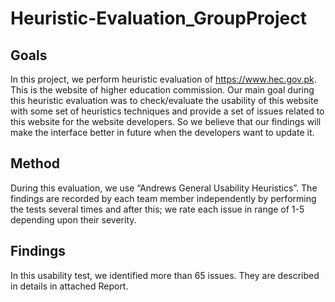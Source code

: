 # Heuristic-Evaluation_GroupProject
## Goals
In this project, we perform heuristic evaluation of https://www.hec.gov.pk. This is the website of 
higher education commission. Our main goal during this heuristic evaluation was to 
check/evaluate the usability of this website with some set of heuristics techniques and provide a 
set of issues related to this website for the website developers. So we believe that our findings 
will make the interface better in future when the developers want to update it.
## Method
During this evaluation, we use “Andrews General Usability Heuristics”. The findings are recorded 
by each team member independently by performing the tests several times and after this; we 
rate each issue in range of 1-5 depending upon their severity.
## Findings
In this usability test, we identified more than 65 issues. They are described in details in attached Report.
